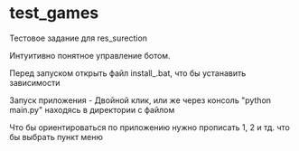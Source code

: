 # test_games
Тестовое задание для res_surection

Интуитивно понятное управление ботом.

Перед запуском открыть файл install_.bat, что бы устанавить зависимости

Запуск приложения - Двойной клик, или же через консоль "python main.py" находясь в директории с файлом

Что бы ориентироваться по приложению нужно прописать 1, 2 и тд. что бы выбрать пункт меню
